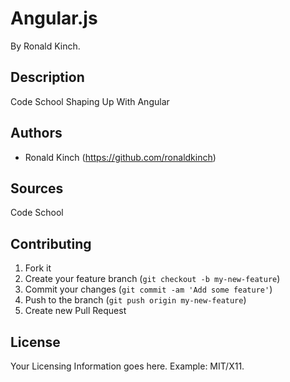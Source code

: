 # Angular.js

By Ronald Kinch.

## Description
Code School Shaping Up With Angular

## Authors

* Ronald Kinch (https://github.com/ronaldkinch)

## Sources
Code School

## Contributing

1. Fork it
2. Create your feature branch (`git checkout -b my-new-feature`)
3. Commit your changes (`git commit -am 'Add some feature'`)
4. Push to the branch (`git push origin my-new-feature`)
5. Create new Pull Request


## License

Your Licensing Information goes here. Example: MIT/X11.

  <link rel="stylesheet" type="text/css"
    href="https://maxcdn/bootstrapcdn.com/bootstrap/3.3.5/css/bootstrap.min.css">
  <script type="text/javascript"
    src="https://ajax.googleapis.com/ajax/libs/angularjs/1.4.5/angular.min.js"></script>
  <script type="text/javascript" src="public/app.js"></script>
